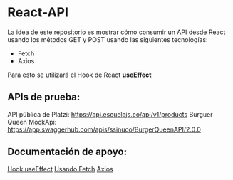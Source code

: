 # React-API

La idea de este repositorio es mostrar cómo consumir un API desde React usando los métodos GET y POST usando las siguientes tecnologías:

- Fetch
- Axios

Para esto se utilizará el Hook de React **useEffect**

## APIs de prueba:

API pública de Platzi: https://api.escuelajs.co/api/v1/products
Burguer Queen MockApi: https://app.swaggerhub.com/apis/ssinuco/BurgerQueenAPI/2.0.0

## Documentación de apoyo:

[Hook useEffect](https://beta.es.reactjs.org/reference/react/useEffect)
[Usando Fetch](https://developer.mozilla.org/es/docs/Web/API/Fetch_API/Using_Fetch)
[Axios](https://www.npmjs.com/package/axios)